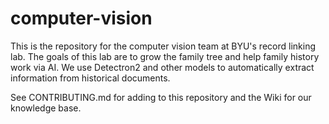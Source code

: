 # computer-vision

This is the repository for the computer vision team at BYU's record linking lab. The goals of this lab are to grow the family tree and help family history work 
via AI. We use Detectron2 and other models to automatically extract information from historical documents.

See CONTRIBUTING.md for adding to this repository and the Wiki for our knowledge base.
